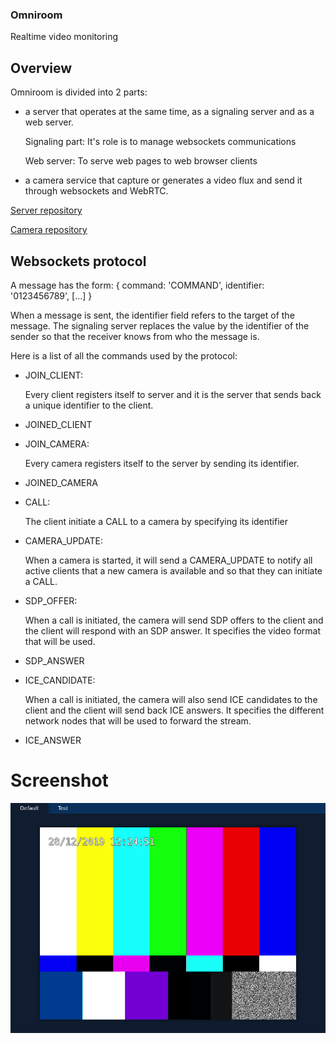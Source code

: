### Omniroom
Realtime video monitoring

## Overview
Omniroom is divided into 2 parts:
- a server that operates at the same time, as a signaling server and as a web server.

    Signaling part: It's role is to manage websockets communications

    Web server: To serve web pages to web browser clients

- a camera service that capture or generates a video flux and send it through websockets and WebRTC.

[Server repository](https://github.com/room-2135/omniroom-server)

[Camera repository](https://github.com/room-2135/omniroom-camera)

## Websockets protocol

A message has the form:
{
    command: 'COMMAND',
    identifier: '0123456789',
    [...]
}

When a message is sent, the identifier field refers to the target of the message. The signaling server replaces the value by the identifier of the sender so that the receiver knows from who the message is.

Here is a list of all the commands used by the protocol:

- JOIN_CLIENT:

    Every client registers itself to server and it is the server that sends back a unique identifier to the client.

- JOINED_CLIENT
- JOIN_CAMERA:

    Every camera registers itself to the server by sending its identifier.

- JOINED_CAMERA
- CALL:

    The client initiate a CALL to a camera by specifying its identifier

- CAMERA_UPDATE:

    When a camera is started, it will send a CAMERA_UPDATE to notify all active clients that a new camera is available and so that they can initiate a CALL.

- SDP_OFFER:

    When a call is initiated, the camera will send SDP offers to the client and the client will respond with an SDP answer. It specifies the video format that will be used.

- SDP_ANSWER
- ICE_CANDIDATE:

    When a call is initiated, the camera will also send ICE candidates to the client and the client will send back ICE answers. It specifies the different network nodes that will be used to forward the stream.

- ICE_ANSWER

# Screenshot
![Default room](screenshot.png)
